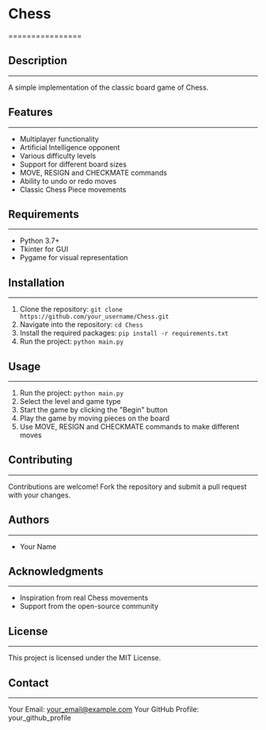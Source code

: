 # Chess
================

## Description
------------

A simple implementation of the classic board game of Chess.

## Features
------------

- Multiplayer functionality
- Artificial Intelligence opponent
- Various difficulty levels
- Support for different board sizes
- MOVE, RESIGN and CHECKMATE commands
- Ability to undo or redo moves
- Classic Chess Piece movements

## Requirements
------------

* Python 3.7+
* Tkinter for GUI
* Pygame for visual representation

## Installation
------------

1. Clone the repository: `git clone https://github.com/your_username/Chess.git`
2. Navigate into the repository: `cd Chess`
3. Install the required packages: `pip install -r requirements.txt`
4. Run the project: `python main.py`

## Usage
-----

1. Run the project: `python main.py`
2. Select the level and game type
3. Start the game by clicking the "Begin" button
4. Play the game by moving pieces on the board
5. Use MOVE, RESIGN and CHECKMATE commands to make different moves

## Contributing
------------

Contributions are welcome! Fork the repository and submit a pull request with your changes.

## Authors
---------

* Your Name

## Acknowledgments
---------------

* Inspiration from real Chess movements
* Support from the open-source community

## License
-------

This project is licensed under the MIT License.

## Contact
---------

Your Email: your_email@example.com
Your GitHub Profile: your_github_profile